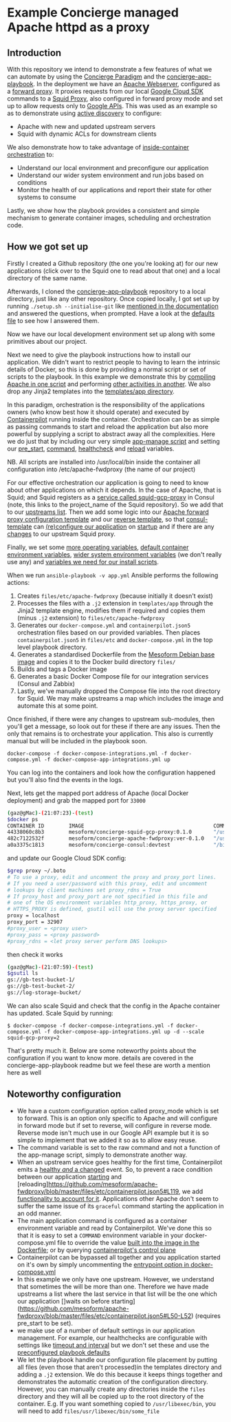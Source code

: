 # Example Concierge managed Apache httpd as a proxy

## Introduction
With this repository we intend to demonstrate a few features of what we can automate by using the 
[Concierge Paradigm](http://www.mesoform.com/blog-listing/info/the-concierge-paradigm) and the 
[concierge-app-playbook](https://github.com/mesoform/concierge-app-playbook).
In the deployment we have an [Apache Webserver](http://httpd.apache.org), configured as a 
[forward proxy](https://httpd.apache.org/docs/2.4/mod/mod_proxy.html#forwardreverse). It proxies requests from our local
 [Google Cloud SDK](https://cloud.google.com/sdk/) commands to a [Squid Proxy](http://squid-cache.org/), also configured in 
 forward proxy mode and set up to allow requests only to [Google APIs](https://cloud.google.com/apis/).
This was used as an example so as to demonstrate using [active discovery](https://containersummit.io/articles/active-vs-passive-discovery)
 to configure:
* Apache with new and updated upstream servers
* Squid with dynamic ACLs for downstream clients

We also demonstrate how to take advantage of [inside-container orchestration](http://autopilotpattern.io) to:
* Understand our local environment and preconfigure our application
* Understand our wider system environment and run jobs based on conditions
* Monitor the health of our applications and report their state for other systems to consume

Lastly, we show how the playbook provides a consistent and simple mechanism to generate container images, scheduling and 
orchestration code.

## How we got set up 
Firstly I created a Github repository (the one you're looking at) for our new applications (click over to the Squid one to read
 about that one) and a local directory of the same name. 

Afterwards, I cloned the [concierge-app-playbook](https://github.com/mesoform/concierge-app-playbook) repository to a local 
directory, just like any other repository. Once copied locally, I got set up by running `./setup.sh --initialise-git` like 
[mentioned in the documentation](https://github.com/mesoform/concierge-app-playbook#setting-up) and answered the questions, when
 prompted. Have a look at the [defaults file](https://github.com/mesoform/apache-fwdproxy/blob/master/defaults/main.yml) to see 
 how I answered them.

Now we have our local development environment set up along with some primitives about our project.

Next we need to give the playbook instructions how to install our application. We didn't want to restrict people to having to 
learn the intrinsic details of Docker, so this is done by providing a normal script or set of scripts to the playbook. In this 
example we demonstrate this by
[compiling Apache in one script](https://github.com/mesoform/apache-fwdproxy/blob/master/files/bin/compile.sh) and performing
[other activities in another](https://github.com/mesoform/apache-fwdproxy/blob/master/files/bin/install.sh). We 
also drop any Jinja2 templates into the [templates/app directory](https://github.com/mesoform/apache-fwdproxy/tree/master/templates/app).

In this paradigm, orchestration is the responsibility of the applications owners (who know best how it should operate) and 
executed by [Containerpilot](https://github.com/joyent/containerpilot) running inside the container. Orchestration can be as 
simple as passing commands to start and reload the application but also more powerful by supplying a script to abstract away all 
the complexities. Here we do just that by including our very simple 
[app-manage script](https://github.com/mesoform/apache-fwdproxy/blob/master/files/bin/app-manage) and setting our 
[pre_start](https://github.com/mesoform/apache-fwdproxy/blob/master/vars/main.yml#L25), 
[command](https://github.com/mesoform/apache-fwdproxy/blob/master/vars/main.yml#L27), 
[healthcheck](https://github.com/mesoform/apache-fwdproxy/blob/master/vars/main.yml#L24) and 
[reload](https://github.com/mesoform/apache-fwdproxy/blob/master/vars/main.yml#L28) variables.

NB. All scripts are installed into /usr/local/bin inside the container all configuration into /etc/apache-fwdproxy (the name of
our project)

For our effective orchestration our application is going to need to know about other applications on which it depends. In the 
case of Apache, that is Squid; and Squid registers as a 
[service called squid-gcp-proxy](https://github.com/mesoform/squid-gcp-proxy/blob/master/defaults/main.yml#L3) in Consul (note, 
this links to the project_name of the Squid repository). So we add that to our 
[upstreams list](https://github.com/mesoform/apache-fwdproxy/blob/master/vars/main.yml#L29). Then we add some logic into our 
[Apache forward proxy configuration template](https://github.com/mesoform/apache-fwdproxy/blob/master/templates/app/fwdproxy.conf.ctmpl.j2)
 and our [reverse template](https://github.com/mesoform/apache-fwdproxy/blob/master/templates/app/rvrsproxy.conf.ctmpl.j2), so 
 that [consul-template](https://github.com/hashicorp/consul-template) can 
 [(re)configure our application](https://github.com/mesoform/apache-fwdproxy/blob/master/files/bin/app-manage#L42) on 
 [startup](https://github.com/mesoform/apache-fwdproxy/blob/master/files/etc/containerpilot.json5#L49) and if there are any 
 [changes](https://github.com/mesoform/apache-fwdproxy/blob/master/files/etc/containerpilot.json5#L138) to our upstream Squid proxy. 

Finally, we set some [more operating variables](https://github.com/mesoform/apache-fwdproxy/blob/master/vars/main.yml#L16-L30),
[default container environment variables](https://github.com/mesoform/apache-fwdproxy/blob/master/vars/main.yml#L33), 
[wider system environment variables](https://github.com/mesoform/apache-fwdproxy/blob/master/vars/main.yml#L35) (we don't really use
any) and [variables we need for our install scripts](https://github.com/mesoform/apache-fwdproxy/blob/master/vars/main.yml#L9-L14).

When we run `ansible-playbook -v app.yml` Ansible performs the following actions:
1. Creates `files/etc/apache-fwdproxy` (because initially it doesn't exist)
1. Processes the files with a `.j2` extension in `templates/app` through the Jinja2 template engine, modifies them if required and 
copies them (minus `.j2` extension) to `files/etc/apache-fwdproxy`
1. Generates our `docker-compose.yml` and `containerpilot.json5` orchestration files based on our provided variables. Then places 
`containerpilot.json5` in `files/etc` and `docker-compose.yml` in the top level playbook directory.
1. Generates a standardised Dockerfile from the 
[Mesoform Debian base image](https://hub.docker.com/r/mesoform/concierge-debian-base-image/) and copies it to the Docker build 
directory `files/`
1. Builds and tags a Docker image
1. Generates a basic Docker Compose file for our integration services (Consul and Zabbix)
1. Lastly, we've manually dropped the Compose file into the root directory for Squid. We may make upstreams a map which includes 
the image and automate this at some point.

Once finished, if there were any changes to upstream sub-modules, then you'll get a message, so look out for these if there are
any issues. Then the only that remains is to orchestrate your application. This also is currently manual but will be included 
in the playbook soon.

```docker-compose -f docker-compose-integrations.yml -f docker-compose.yml -f docker-compose-app-integrations.yml up```

You can log into the containers and look how the configuration happened but you'll also find the events in the logs.

Next, lets get the mapped port address of Apache (local Docker deployment) and grab the mapped port for `33000`
```bash
(gaz@gMac)-(21:07:23)-(test)
$docker ps
CONTAINER ID        IMAGE                                          COMMAND                  CREATED             STATUS                    PORTS                                                                                                                                                                                                      NAMES
44338060c8b3        mesoform/concierge-squid-gcp-proxy:0.1.0       "/usr/local/bin/cont…"   29 seconds ago      Up 26 seconds (healthy)   3128/tcp, 10050/tcp                                                                                                                                                                                        apachefwdproxy_squid-gcp-proxy_1
482c7122532f        mesoform/concierge-apache-fwdproxy:ver-0.1.0   "/usr/local/bin/cont…"   29 seconds ago      Up 26 seconds (healthy)   0.0.0.0:32908->10050/tcp, 0.0.0.0:32907->33000/tcp                                                                                                                                                         apachefwdproxy_app_1
a0a3375c1813        mesoform/concierge-consul:devtest              "/bin/containerpilot…"   29 seconds ago      Up 27 seconds             53/tcp, 10050/tcp, 53/udp, 0.0.0.0:32906->8300/tcp, 0.0.0.0:32809->8301/udp, 0.0.0.0:32905->8301/tcp, 0.0.0.0:32808->8302/udp, 0.0.0.0:32904->8302/tcp, 0.0.0.0:32903->8400/tcp, 0.0.0.0:32902->8500/tcp   apachefwdproxy_consul_1
```

and update our Google Cloud SDK config:

```bash
$grep proxy ~/.boto 
# To use a proxy, edit and uncomment the proxy and proxy_port lines.
# If you need a user/password with this proxy, edit and uncomment
# lookups by client machines set proxy_rdns = True
# If proxy_host and proxy_port are not specified in this file and
# one of the OS environment variables http_proxy, https_proxy, or
# HTTPS_PROXY is defined, gsutil will use the proxy server specified
proxy = localhost
proxy_port = 32907
#proxy_user = <proxy user>
#proxy_pass = <proxy password>
#proxy_rdns = <let proxy server perform DNS lookups>
```

then check it works

```bash
(gaz@gMac)-(21:07:59)-(test)
$gsutil ls
gs://gb-test-bucket-1/
gs://gb-test-bucket-2/
gs://log-storage-bucket/
```

We can also scale Squid and check that the config in the Apache container has updated. Scale Squid by running:

```
$ docker-compose -f docker-compose-integrations.yml -f docker-compose.yml -f docker-compose-app-integrations.yml up -d --scale squid-gcp-proxy=2
``` 

That's pretty much it. Below are some noteworthy points about the configuration if you want to know more. details are covered 
in the concierge-app-playbook readme but we feel these are worth a mention here as well

## Noteworthy configuration 

* We have a custom configuration option called proxy_mode which is set to forward. This is an option only specific to Apache and
 will configure in forward mode but if set to reverse, will configure in reverse mode. Reverse mode isn't much use in our Google 
 API example but it is so simple to implement that we added it so as to allow easy reuse.
* The command variable is set to the raw command and not a function of the app-manage script, simply to demonstrate another way.
* When an upstream service goes healthy for the first time, Containerpilot emits a [healthy _and_ a 
changed](https://github.com/joyent/containerpilot/blob/master/docs/30-configuration/35-watches.md) event. So, to prevent a race 
condition between our application [starting](https://github.com/mesoform/apache-fwdproxy/blob/master/files/etc/containerpilot.json5#L48)
and [reloading]https://github.com/mesoform/apache-fwdproxy/blob/master/files/etc/containerpilot.json5#L119, we add [functionality
 to account for it](https://github.com/mesoform/apache-fwdproxy/blob/master/files/bin/app-manage#L27-L38).  Applications other 
 Apache don't seem to suffer the same issue of its `graceful` command starting the application in an odd manner.
* The main application command is configured as a container environment variable and read by Containerpilot. We've done this so 
that it is easy to set a `COMMAND` environment variable in your docker-compose.yml file to override the value [built into the
image in the Dockerfile](https://github.com/mesoform/apache-fwdproxy/blob/master/files/Dockerfile#L18); or by querying 
[containerpilot's control plane](https://github.com/joyent/containerpilot/blob/master/docs/30-configuration/37-control-plane.md#putenv-post-v3env)
* Containerpilot can be bypassed all together and you application started on it's own by simply uncommenting the [entrypoint
option in docker-compose.yml](https://github.com/mesoform/apache-fwdproxy/blob/master/docker-compose.yml#L32)
* In this example we only have one upstream. However, we understand that sometimes the will be more than one. Therefore we have 
made upstreams a list where the last service in that list will be the one which our application []waits on before 
starting](https://github.com/mesoform/apache-fwdproxy/blob/master/files/etc/containerpilot.json5#L50-L52) (requires pre_start to
be set).
* we make use of a number of default settings in our application management. For example, our healthchecks are configurable with
settings like [timeout and interval](https://github.com/mesoform/concierge-app-playbook/blob/master/vars/main.yml#L6-L8) but we 
don't set these and use the [preconfigured playbook defaults](https://github.com/mesoform/create-concierge-app/blob/master/defaults/main.yml#L8-L10)
* We let the playbook handle our configuration file placement by putting all files (even those that aren't processed)in the 
templates directory and adding a `.j2` extension. We do this because it keeps things together and demonstrates the automatic
creation of the configuration directory. However, you can manually create any directories inside the `files` directory and they
will all be copied up to the root directory of the container. E.g. If you want something copied to `/usr/libexec/bin`, you will
need to add `files/usr/libexec/bin/some_file`


